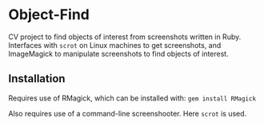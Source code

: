 Object-Find
===========

CV project to find objects of interest from screenshots written in Ruby. Interfaces with `scrot` on Linux machines to get screenshots, and ImageMagick to manipulate screenshots to find objects of interest.

Installation
------------

Requires use of RMagick, which can be installed with:
```gem install RMagick```

Also requires use of a command-line screenshooter. Here `scrot` is used.
